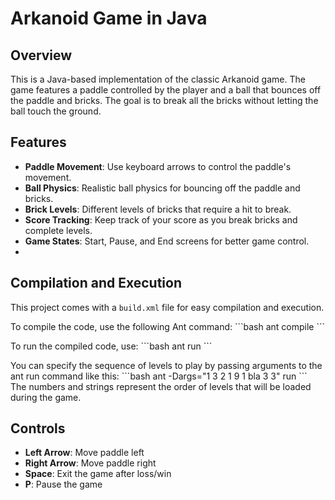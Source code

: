 # Arkanoid Game in Java

## Overview

This is a Java-based implementation of the classic Arkanoid game. The game features a paddle controlled by the player and a ball that bounces off the paddle and bricks. The goal is to break all the bricks without letting the ball touch the ground.

## Features

- **Paddle Movement**: Use keyboard arrows to control the paddle's movement.
- **Ball Physics**: Realistic ball physics for bouncing off the paddle and bricks.
- **Brick Levels**: Different levels of bricks that require a hit to break.
- **Score Tracking**: Keep track of your score as you break bricks and complete levels.
- **Game States**: Start, Pause, and End screens for better game control.
- 
## Compilation and Execution

This project comes with a `build.xml` file for easy compilation and execution.

To compile the code, use the following Ant command:
\`\`\`bash
ant compile
\`\`\`

To run the compiled code, use:
\`\`\`bash
ant run
\`\`\`

You can specify the sequence of levels
to play by passing arguments to the ant run command like this:
\`\`\`bash
ant -Dargs="1 3 2 1 9 1 bla 3 3" run
\`\`\`
The numbers and strings represent the order of levels that will be loaded during the game.
 
## Controls

- **Left Arrow**: Move paddle left
- **Right Arrow**: Move paddle right
- **Space**: Exit the game after loss/win
- **P**: Pause the game
